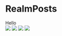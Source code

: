 # RealmPosts
Hello
<br>
<img src="https://ibb.co/TkJkmM5">
<img src="https://ibb.co/h114Bv2">
<img src="https://ibb.co/hCzTkX5">
<img src="https://ibb.co/Y7WxtCF">
<br>
